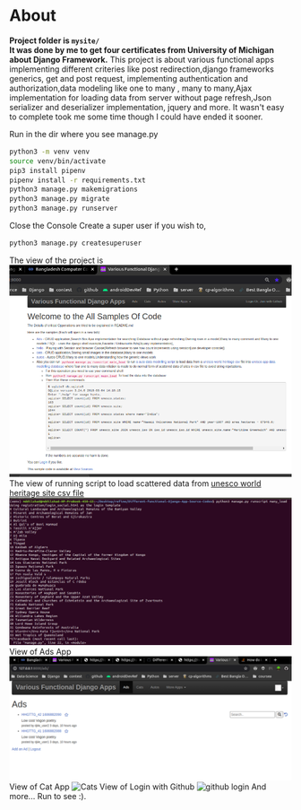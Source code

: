 # About
**Project folder is `mysite/`**  
**It was done by me to get four certificates from University of Michigan about Django Framework.**
This project is about various functional apps implementing different criteries like post redirection,django frameworks generics, get and post request, implementing authentication and authorization,data modeling like one to many , many to many,Ajax implementation for loading data from server without page refresh,Json serializer and deserializer implementation, jquery and more.
It wasn't easy to complete took me some time though I could have ended it sooner.

Run in the dir where you see manage.py   
```bash
python3 -m venv venv
source venv/bin/activate
pip3 install pipenv
pipenv install -r requirements.txt
python3 manage.py makemigrations
python3 manage.py migrate
python3 manage.py runserver
```
Close the Console Create a super user if you wish to,
```bash
python3 manage.py createsuperuser
```
The view of the project is
![project home page](/doc-images/home.png)
The view of running script to load scattered data from [unesco world heritage site csv file](https://raw.githubusercontent.com/19mddil/Different-functional-Django-App-Source-Codes/main/unesco/load.csv)
![view of script run](/doc-images/sr.png)
View of Ads App
![Ads](/doc-images/adds.png)
View of Cat App
![Cats](/doc-images/cats.png)
View of Login with Github
![github login](/doc-images/git.png)
And more... Run to see :).
